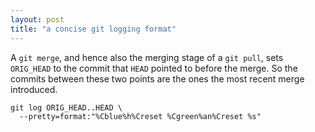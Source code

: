 ```yaml
---
layout: post
title: "a concise git logging format"
---
```


A `git merge`, and hence also the merging stage of a `git pull`, sets `ORIG_HEAD` to the commit that `HEAD` pointed to before the merge. So the commits between these two points are the ones the most recent merge introduced.

    git log ORIG_HEAD..HEAD \
      --pretty=format:"%Cblue%h%Creset %Cgreen%an%Creset %s"
